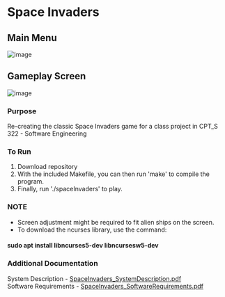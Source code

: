 # Space Invaders
## Main Menu
![image](https://github.com/BrianDeanO/SpaceInvaders/assets/54780901/4b85f63d-0f32-49bc-afc8-b0bd938826d5)

## Gameplay Screen
![image](https://github.com/BrianDeanO/SpaceInvaders/assets/54780901/f456faa6-0903-4d52-9317-812be90b1ec9)
 
### Purpose
Re-creating the classic Space Invaders game for a class project in CPT_S 322 - Software Engineering

### To Run
1. Download repository
2. With the included Makefile, you can then run 'make' to compile the program.
3. Finally, run './spaceInvaders' to play.

### NOTE
 - Screen adjustment might be required to fit alien ships on the screen. 
 - To download the ncurses library, use the command: 
#### sudo apt install libncurses5-dev libncursesw5-dev 

### Additional Documentation
System Description - [SpaceInvaders_SystemDescription.pdf](https://github.com/BrianDeanO/SpaceInvaders/files/13519575/SpaceInvaders_SystemDescription.pdf) <br>
Software Requirements -  [SpaceInvaders_SoftwareRequirements.pdf](https://github.com/BrianDeanO/SpaceInvaders/files/13519574/SpaceInvaders_SoftwareRequirements.pdf)
